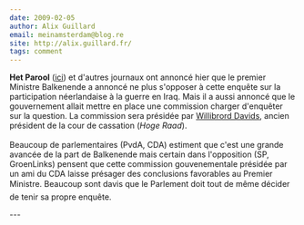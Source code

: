 ```yaml
---
date: 2009-02-05
author: Alix Guillard
email: meinamsterdam@blog.re
site: http://alix.guillard.fr/
tags: comment
---
```


<p>
<b>Het Parool</b> (<a href="http://www.parool.nl/parool/nl/224/Binnenland/article/detail/152022/2009/02/05/Kamer-stemt-in-met-Irak-onderzoek.dhtml">ici</a>) et d'autres journaux ont annoncé hier que le premier Ministre Balkenende a annoncé ne plus s'opposer à cette enquête sur la participation néerlandaise à la guerre en Iraq. Mais il a aussi annoncé que le gouvernement allait mettre en place une commission charger d'enquêter sur la question. La commission sera présidée par <a href="http://www.nd.nl/artikelen/2009/februari/02/willibrord-davids-jurist-in-hart-en-nieren">Willibrord Davids</a>, ancien président de la cour de cassation (<i>Hoge Raad</i>).
<br/><br/>
Beaucoup de parlementaires (PvdA, CDA) estiment que c'est une grande avancée de la part de Balkenende mais certain dans l'opposition (SP, GroenLinks) pensent que cette commission gouvenementale présidée par un ami du CDA laisse présager des conclusions favorables au Premier Ministre. Beaucoup sont davis que le Parlement doit tout de même décider de tenir sa propre enquête.
 </p>
---